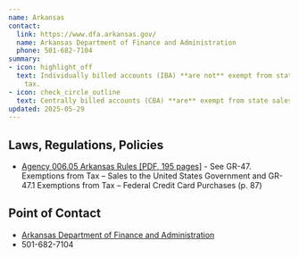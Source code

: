 ```yaml
---
name: Arkansas
contact:
  link: https://www.dfa.arkansas.gov/
  name: Arkansas Department of Finance and Administration
  phone: 501-682-7104
summary:
- icon: highlight_off
  text: Individually billed accounts (IBA) **are not** exempt from state sales
    tax.
- icon: check_circle_outline
  text: Centrally billed accounts (CBA) **are** exempt from state sales tax.
updated: 2025-05-29
---
```


## Laws, Regulations, Policies

* [Agency 006.05 Arkansas Rules [PDF, 195 pages]](https://www.dfa.arkansas.gov/images/uploads/revenuePolicyLegalOffice/et2008_3.pdf) - See GR-47. Exemptions from Tax – Sales to the United States Government and GR-47.1 Exemptions from Tax – Federal Credit Card Purchases (p. 87)

## Point of Contact
- [Arkansas Department of Finance and Administration](https://www.dfa.arkansas.gov/)
- 501-682-7104
